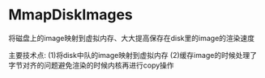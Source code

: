 # MmapDiskImages
将磁盘上的image映射到虚拟内存、大大提高保存在disk里的image的渲染速度

主要技术点:
(1)将disk中队的image映射到虚拟内存
(2)缓存image的时候处理了字节对齐的问题避免渲染的时候内核再进行copy操作
